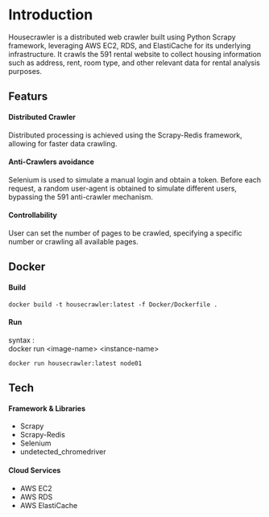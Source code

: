 # Introduction

Housecrawler is a distributed web crawler built using Python Scrapy framework, leveraging AWS EC2, RDS, and ElastiCache for its underlying infrastructure. It crawls the 591 rental website to collect housing information such as address, rent, room type, and other relevant data for rental analysis purposes.


## Featurs
#### Distributed Crawler
Distributed processing is achieved using the Scrapy-Redis framework, allowing for faster data crawling.

#### Anti-Crawlers avoidance
Selenium is used to simulate a manual login and obtain a token. Before each request, a random user-agent is obtained to simulate different users, bypassing the 591 anti-crawler mechanism.

#### Controllability
User can set the number of pages to be crawled, specifying a specific number or crawling all available pages.

## Docker
#### Build

```
docker build -t housecrawler:latest -f Docker/Dockerfile .
```

#### Run
syntax : \
docker run \<image-name> \<instance-name>

```
docker run housecrawler:latest node01
```

## Tech
#### Framework & Libraries
* Scrapy
* Scrapy-Redis
* Selenium
* undetected_chromedriver

#### Cloud Services
* AWS EC2
* AWS RDS
* AWS ElastiCache
